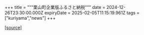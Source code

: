 +++
title = """栗山町企業版ふるさと納税"""
date = 2024-12-26T23:30:00.000Z
expiryDate = 2025-02-05T11:15:19.961Z
tags = ["kuriyama","news"]
+++


[[source]](https://www.town.kuriyama.hokkaido.jp/soshiki/31/14671.html)
